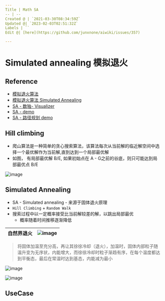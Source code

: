 ```yaml
---
Title | Math SA
-- | --
Created @ | `2021-03-30T08:34:59Z`
Updated @| `2023-02-03T02:51:32Z`
Labels | ``
Edit @| [here](https://github.com/junxnone/aiwiki/issues/357)

---
```

# Simulated annealing 模拟退火


## Reference
- [模拟退火算法](https://ustccoder.github.io/2019/05/20/optimization_SA/)
- [模拟退火算法 Simulated Annealing](https://www.jianshu.com/p/57678cfe8553)
- [SA - 数独- Visualizer](https://jeremypflipsen.github.io/Sudoku-Visualizer/#0)
- [SA - demo](http://aimacode.github.io/aima-javascript/4-Beyond-Classical-Search/)
- [SA - 路径规划 demo](https://harmonc.github.io/sketches/simulated_annealing/index.html)

## Hill climbing

- 爬山算法是一种简单的贪心搜索算法，该算法每次从当前解的临近解空间中选择一个最优解作为当前解,直到达到一个局部最优解
- 如图， 有局部最优解 B/E, 如果初始点在 A - G之前的谷底，则只可能达到局部最优点 B/E

![image](https://user-images.githubusercontent.com/2216970/216500266-5a38f235-cae3-4040-a054-6431ecef705c.png)

## Simulated Annealing

- SA - Simulated annealing -  来源于固体退火原理
- `Hill Climbing` + `Random Walk`
- 搜索过程中以一定概率接受比当前解较差的解，以跳出局部最优
  - 概率随着时间推移逐渐降低

自然界退火 | ![image](https://user-images.githubusercontent.com/2216970/112960271-d45d8800-9176-11eb-98fb-4d0f7cd3d505.png)
-- | --

> 将固体加温至充分高，再让其徐徐冷却（退火），加温时，固体内部粒子随温升变为无序状，内能增大，而徐徐冷却时粒子渐趋有序，在每个温度都达到平衡态，最后在常温时达到基态，内能减为最小


![image](https://user-images.githubusercontent.com/2216970/112960664-35855b80-9177-11eb-8885-4764e5f97145.png)

![image](https://user-images.githubusercontent.com/2216970/112964300-c90c5b80-917a-11eb-95b6-aa6262a74da0.png)

## UseCase

